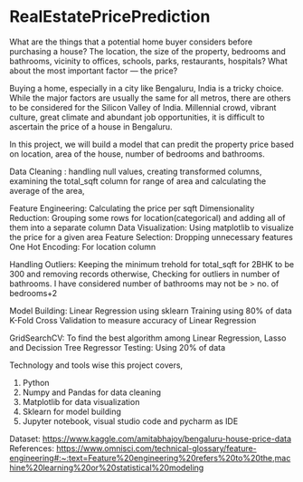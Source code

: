 # RealEstatePricePrediction
What are the things that a potential home buyer considers before purchasing a house? The location, the size of the property, bedrooms and bathrooms, vicinity to offices, schools, parks, restaurants, hospitals? What about the most important factor — the price?

Buying a home, especially in a city like Bengaluru, India is a tricky choice. While the major factors are usually the same for all metros, there are others to be considered for the Silicon Valley of India. Millennial crowd, vibrant culture, great climate and abundant job opportunities, it is difficult to ascertain the price of a house in Bengaluru.

In this project, we will build a model that can predit the property price based on location, area of the house, number of bedrooms and bathrooms. 

Data Cleaning :  handling null values, creating transformed columns, examining the total_sqft column for range of area and calculating the average of the area, 

Feature Engineering: Calculating the price per sqft
                     Dimensionality Reduction: Grouping some rows for location(categorical) and adding all of them into a separate column
                     Data Visualization: Using matplotlib to visualize the price for a given area
                     Feature Selection: Dropping unnecessary features
                     One Hot Encoding: For location column

Handling Outliers: Keeping the minimum trehold for total_sqft for 2BHK to be 300 and removing records otherwise, 
                   Checking for outliers in number of bathrooms. I have considered number of bathrooms may not be > no. of bedrooms+2

Model Building: Linear Regression using sklearn
                Training using 80% of data
                K-Fold Cross Validation to measure accuracy of Linear Regression
                
GridSearchCV: To find the best algorithm among Linear Regression, Lasso and Decission Tree Regressor
Testing: Using 20% of data

Technology and tools wise this project covers,
1) Python
2) Numpy and Pandas for data cleaning
3) Matplotlib for data visualization
4) Sklearn for model building
5) Jupyter notebook, visual studio code and pycharm as IDE

Dataset: https://www.kaggle.com/amitabhajoy/bengaluru-house-price-data
References:
https://www.omnisci.com/technical-glossary/feature-engineering#:~:text=Feature%20engineering%20refers%20to%20the,machine%20learning%20or%20statistical%20modeling
